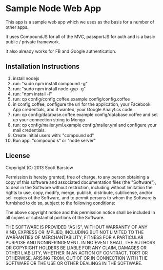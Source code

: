 # Sample Node Web App #
This app is a sample web app which we uses as the basis for a number of other apps.

It uses CompoundJS for all of the MVC, passportJS for auth and is a basic public / private framework.

It also already works for FB and Google authentication.

## Installation Instructions ##

1. install nodejs
2. run: "sudo npm install compound -g"
3. run: "sudo npm install node-gyp -g"
4. run: "npm install -l"
5. run: cp config/config.coffee.example config/config.coffee
6. in config.coffee, configure the url for the application, your Facebook App credentials, and if wanted, your Google Analytics code.
7. run: cp config/database.coffee.example config/database.coffee and set up your connection string to Mongo
8. run: cp config/mailer.yml.example config/mailer.yml and configure your mail credentials.
9. Create initial users with: "compound sd"
10. Run app: "compound s" or "node server"


## License
Copyright (C) 2013 Scott Barstow

Permission is hereby granted, free of charge, to any person obtaining a copy of this software and associated documentation files (the "Software"), to deal in the Software without restriction, including without limitation the rights to use, copy, modify, merge, publish, distribute, sublicense, and/or sell copies of the Software, and to permit persons to whom the Software is furnished to do so, subject to the following conditions:

The above copyright notice and this permission notice shall be included in all copies or substantial portions of the Software.

THE SOFTWARE IS PROVIDED "AS IS", WITHOUT WARRANTY OF ANY KIND, EXPRESS OR IMPLIED, INCLUDING BUT NOT LIMITED TO THE WARRANTIES OF MERCHANTABILITY, FITNESS FOR A PARTICULAR PURPOSE AND NONINFRINGEMENT. IN NO EVENT SHALL THE AUTHORS OR COPYRIGHT HOLDERS BE LIABLE FOR ANY CLAIM, DAMAGES OR OTHER LIABILITY, WHETHER IN AN ACTION OF CONTRACT, TORT OR OTHERWISE, ARISING FROM, OUT OF OR IN CONNECTION WITH THE SOFTWARE OR THE USE OR OTHER DEALINGS IN THE SOFTWARE.
